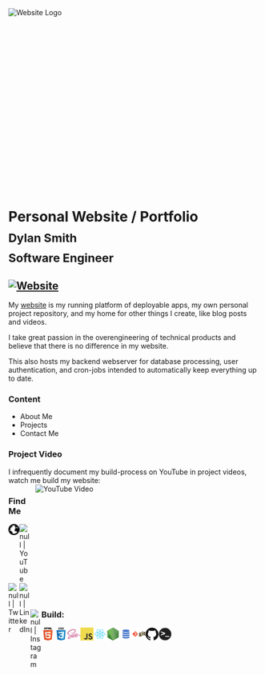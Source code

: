 <a href="https://dylansmith.vercel.app/">
    <img src="/demo/website-logo.gif" alt="Website Logo" title="Logo" align="right" height="400" width="550" />
</a>

Personal Website / Portfolio<br/>
<sub>Dylan Smith</sub><br/>
<sub>Software Engineer</sub>
==========================================

[![Website](https://img.shields.io/website?label=DylanSmith&style=for-the-badge&url=https%3A%2F%2Fdylansmith.vercel.app)](https://dylansmith.vercel.app)
---
My [website](https://dylansmith.vercel.app) is my running platform of deployable apps, my own 
personal project repository, and my home for other things I create, like
blog posts and videos.

I take great passion in the overengineering of technical products
and believe that there is no difference in my website.

This also hosts my backend webserver for database processing,
user authentication, and cron-jobs intended to automatically keep
everything up to date.

### Content
- About Me
- Projects
- Contact Me

### Project Video
I infrequently document my build-process on YouTube in project videos, watch me build my website:
<a href="https://youtu.be/T-D1KVIuvjA">
    <img src="https://img.youtube.com/vi/15uXmqjw6vY/maxresdefault.jpg" alt="YouTube Video" title="Video" height="250" width="450" align="right" />
</a>

### Find Me
[<img align="left" alt="null" width="22px" src="https://raw.githubusercontent.com/iconic/open-iconic/master/svg/globe.svg" />][website]
[<img align="left" alt="null | YouTube" width="22px" src="https://cdn.jsdelivr.net/npm/simple-icons@v3/icons/youtube.svg" />][youtube]
[<img align="left" alt="null | Twitter" width="22px" src="https://cdn.jsdelivr.net/npm/simple-icons@v3/icons/twitter.svg" />][twitter]
[<img align="left" alt="null | LinkedIn" width="22px" src="https://cdn.jsdelivr.net/npm/simple-icons@v3/icons/linkedin.svg" />][linkedin]
[<img align="left" alt="null | Instagram" width="22px" src="https://cdn.jsdelivr.net/npm/simple-icons@v3/icons/instagram.svg" />][instagram]

<br/>

### Build:
<img align="left" alt="HTML5" width="26px" src="https://raw.githubusercontent.com/github/explore/80688e429a7d4ef2fca1e82350fe8e3517d3494d/topics/html/html.png" />
<img align="left" alt="CSS3" width="26px" src="https://raw.githubusercontent.com/github/explore/80688e429a7d4ef2fca1e82350fe8e3517d3494d/topics/css/css.png" />
<img align="left" alt="Sass" width="26px" src="https://raw.githubusercontent.com/github/explore/80688e429a7d4ef2fca1e82350fe8e3517d3494d/topics/sass/sass.png" />
<img align="left" alt="JavaScript" width="26px" src="https://raw.githubusercontent.com/github/explore/80688e429a7d4ef2fca1e82350fe8e3517d3494d/topics/javascript/javascript.png" />
<img align="left" alt="React" width="26px" src="https://raw.githubusercontent.com/github/explore/80688e429a7d4ef2fca1e82350fe8e3517d3494d/topics/react/react.png" />
<img align="left" alt="Node.js" width="26px" src="https://raw.githubusercontent.com/github/explore/80688e429a7d4ef2fca1e82350fe8e3517d3494d/topics/nodejs/nodejs.png" />
<img align="left" alt="SQL" width="26px" src="https://raw.githubusercontent.com/github/explore/80688e429a7d4ef2fca1e82350fe8e3517d3494d/topics/sql/sql.png" />
<img align="left" alt="Git" width="26px" src="https://raw.githubusercontent.com/github/explore/80688e429a7d4ef2fca1e82350fe8e3517d3494d/topics/git/git.png" />
<img align="left" alt="GitHub" width="26px" src="https://raw.githubusercontent.com/github/explore/78df643247d429f6cc873026c0622819ad797942/topics/github/github.png" />
<img align="left" alt="Terminal" width="26px" src="https://raw.githubusercontent.com/github/explore/80688e429a7d4ef2fca1e82350fe8e3517d3494d/topics/terminal/terminal.png" />

<br/>
<br/>

[website]: https://dylansmith.vercel.app
[twitter]: https://twitter.com/
[youtube]: https://youtube.com/
[instagram]: https://instagram.com/dy.lansmith
[linkedin]: https://linkedin.com/in/e-Dylan

